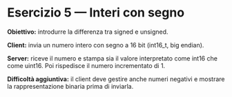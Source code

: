 # Esercizio 5 — Interi con segno

**Obiettivo:** introdurre la differenza tra signed e unsigned.

**Client:** invia un numero intero con segno a 16 bit (int16_t, big endian).

**Server:** riceve il numero e stampa sia il valore interpretato come int16 che come uint16. Poi rispedisce il numero incrementato di 1.

**Difficoltà aggiuntiva:** il client deve gestire anche numeri negativi e mostrare la rappresentazione binaria prima di inviarla.